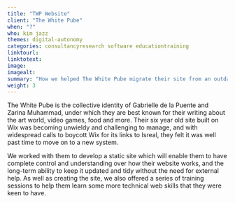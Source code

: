```yaml
---
title: "TWP Website"
client: "The White Pube"
when: "?"
who: kim jazz
themes: digital-autonomy
categories: consultancyresearch software educationtraining
linktourl:
linktotext:
image:
imagealt:
summary: "How we helped The White Pube migrate their site from an outdated and user-unfriendly Wix template to a custom static site."
weight: 3
---
```


The White Pube is the collective identity of Gabrielle de la Puente and Zarina Muhammad, under which they are best known for their writing about the art world, video games, food and more. Their six year old site built on Wix was becoming unwieldy and challenging to manage, and with widespread calls to boycott Wix for its links to Isreal, they felt it was well past time to move on to a new system.

We worked with them to develop a static site which will enable them to have complete control and understanding over how their website works, and the long-term ability to keep it updated and tidy without the need for external help. As well as creating the site, we also offered a series of training sessions to help them learn some more technical web skills that they were keen to have.
